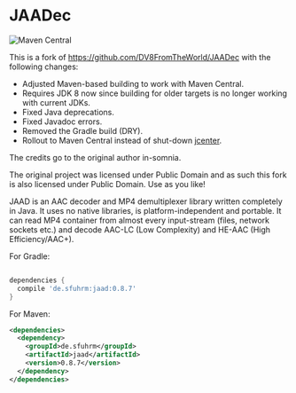 # JAADec

![Maven Central](https://img.shields.io/maven-central/v/de.sfuhrm/jaad)


This is a fork of https://github.com/DV8FromTheWorld/JAADec with the following changes:
* Adjusted Maven-based building to work with Maven Central.
* Requires JDK 8 now since building for older targets is no longer working with current JDKs.
* Fixed Java deprecations.
* Fixed Javadoc errors.
* Removed the Gradle build (DRY).
* Rollout to Maven Central instead of shut-down [jcenter](https://blog.gradle.org/jcenter-shutdown).

The credits go to the original author in-somnia.

The original project was licensed under Public Domain and as such this fork is also licensed under Public Domain. Use as you like!

JAAD is an AAC decoder and MP4 demultiplexer library written completely in Java. It uses no native libraries, is platform-independent and portable. It can read MP4 container from almost every input-stream (files, network sockets etc.) and decode AAC-LC (Low Complexity) and HE-AAC (High Efficiency/AAC+).

<p>
For Gradle:

```groovy

dependencies {
  compile 'de.sfuhrm:jaad:0.8.7'
}
```
<p>
For Maven:

```xml
<dependencies>
  <dependency>
    <groupId>de.sfuhrm</groupId>
    <artifactId>jaad</artifactId>
    <version>0.8.7</version>
  </dependency>
</dependencies>
```
